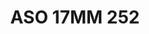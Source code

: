 ---
title: ASO 17MM 252
date: 
draft: false

# descripcion
description : Anillo de plata 925.

materials: Plata 967

color: 

dimensions: 17mm diámetro

code: 05-23-1641

type: "Anillos"

categories: []

price: $4.750,00

price_eftvo: $4.040,00

# Images
# first image will be shown in the product page
images:
  # - image: "images/path_to_image"
  # La ubicacion de las imagenes es imagenes/Anillos/Anillos.Solo Plata/05-23-1641-aso-17mm-252
  - image: "./images/anillos/solo_plata/05-23-1641-aso-17mm-252.jpg"
---